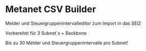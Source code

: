 # Metanet CSV Builder
Melder und Steuergruppenintervalleditor zum Import in das SEI2

Vorbereitet für 3 Subnet´s + Backbone

Bis zu 30 Melder und Steuergruppenintervalle pro Subnet!
